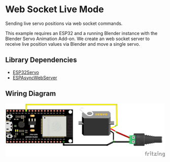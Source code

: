 # Web Socket Live Mode

Sending live servo positions via web socket commands.

This example requires an ESP32 and a running Blender instance with the Blender Servo Animation Add-on. We create an web socket server to receive live position values via Blender and move a single servo.

## Library Dependencies

- [ESP32Servo](https://github.com/madhephaestus/ESP32Servo)
- [ESPAsyncWebServer](https://github.com/esphome/ESPAsyncWebServer)

## Wiring Diagram

![ESP32 with servo](../../images/esp32-with-servo.png)
